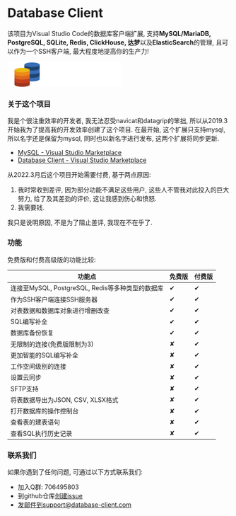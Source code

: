 # Database Client

该项目为Visual Studio Code的数据库客户端扩展, 支持**MySQL/MariaDB, PostgreSQL, SQLite, Redis, ClickHouse, 达梦**以及**ElasticSearch**的管理, 且可以作为一个SSH客户端, 最大程度地提高你的生产力!

![icon](../public/logo.png)

### 关于这个项目

我是个很注重效率的开发者, 我无法忍受navicat和datagrip的笨拙, 所以从2019.3开始我为了提高我的开发效率创建了这个项目. 在最开始, 这个扩展只支持mysql, 所以名字还是保留为mysql, 同时也以新名字进行发布, 这两个扩展将同步更新.

- [MySQL - Visual Studio Marketplace](https://marketplace.visualstudio.com/items?itemName=cweijan.vscode-mysql-client2)
- [Database Client - Visual Studio Marketplace](https://marketplace.visualstudio.com/items?itemName=cweijan.vscode-database-client2)

从2022.3月后这个项目开始需要付费, 基于两点原因:

1. 我时常收到差评, 因为部分功能不满足这些用户, 这些人不管我对此投入的巨大努力, 给了及其差劲的评价, 这让我感到伤心和愤怒.
2. 我需要钱.

我只是说明原因, 不是为了阻止差评, 我现在不在乎了.

### 功能

免费版和付费高级版的功能比较:

| 功能点                                           | 免费版 | 付费版 |
| ------------------------------------------------ | ------ | ------ |
| 连接至MySQL, PostgreSQL, Redis等多种类型的数据库 | ✔     | ✔     |
| 作为SSH客户端连接SSH服务器                       | ✔     | ✔     |
| 对表数据和数据库对象进行增删改查                 | ✔     | ✔     |
| SQL编写补全                                      | ✔     | ✔     |
| 数据库备份恢复                                   | ✔     | ✔     |
| 无限制的连接(免费版限制为3)                      | ✘     | ✔     |
| 更加智能的SQL编写补全                            | ✘     | ✔     |
| 工作空间级别的连接                               | ✘     | ✔     |
| 设置云同步                                       | ✘     | ✔     |
| SFTP支持                                         | ✘     | ✔     |
| 将表数据导出为JSON, CSV, XLSX格式                | ✘     | ✔     |
| 打开数据库的操作控制台                           | ✘     | ✔     |
| 查看表的建表语句                                 | ✘     | ✔     |
| 查看SQL执行历史记录                              | ✘     | ✔     |

### 联系我们

如果你遇到了任何问题, 可通过以下方式联系我们:

- 加入Q群: 706495803
- 到github仓库[创建issue](https://github.com/cweijan/vscode-database-client/issues)
- 发邮件到support@database-client.com
